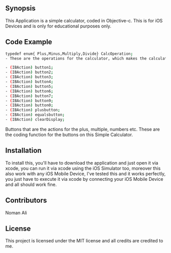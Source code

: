 ## Synopsis

This Application is a simple calculator, coded in Objective-c. This is for iOS Devices and is only for educational purposes only.

## Code Example

``` sh
typedef enum{ Plus,Minus,Multiply,Divide} CalcOperation;
- These are the operations for the calculator, which makes the calculator for example the functions Plus, Minus, Multiply and Divide.

- (IBAction) button1;
- (IBAction) button2;
- (IBAction) button3;
- (IBAction) button4;
- (IBAction) button5;
- (IBAction) button6;
- (IBAction) button7;
- (IBAction) button9;
- (IBAction) button0;
- (IBAction) plusbutton;
- (IBAction) equalsbutton;
- (IBAction) clearDisplay;
```

Buttons that are the actions for the plus, multiple, numbers etc. These are the coding function for the buttons on this Simple Calculator.


## Installation

To install this, you'll have to download the application and just open it via xcode, you can run it via xcode using the iOS Simulator too, moreover this also work with any iOS Mobile Device, I've tested this and it works perfectly, you just have to execute it via xcode by connecting your iOS Mobile Device and all should work fine.

## Contributors

Noman Ali

## License

This project is licensed under the MIT license and all credits are credited to me.
